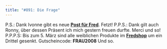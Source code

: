 ```yaml
---
title: "#891: Die Frage"
---
```


P.S.:
Dank Ivonne gibt es neue <a href="http://www.fonflatter.de/post"><strong>Post für Fred</strong></a>. Fetzt!
P.P.S.:
Dank gilt auch Ronny, über dessen Präsent ich mich gestern freuen durfte. Merci und so!
P.P.P.S:
Bis zum 5. März sind alle weiblichen Produkte im <a href="http://www.spreadshirt.net/shop.php?sid=125913"><strong>Fredshop</strong></a> um ein Drittel gesenkt. 
Gutscheincode: <strong>FRAU2008</strong> 
Und so.


